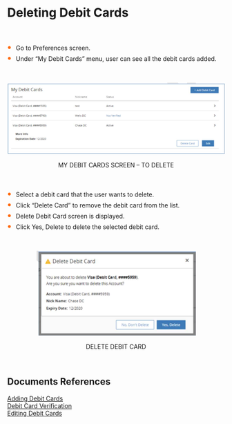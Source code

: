 # Deleting Debit Cards 

&nbsp;

<div class="card-body">
<ul>
<li>Go to Preferences screen. </li>
<li>Under “My Debit Cards” menu, user can see all the debit cards added. </li>
</ul>


<center>

&nbsp;

![image](../../assets/images/My_Debit_Cards_Screen_To_Delete.png) <br/>

MY DEBIT CARDS SCREEN – TO DELETE

</center>

&nbsp;


- Select a debit card that the user wants to delete. 
- Click “Delete Card” to remove the debit card from the list. 
- Delete Debit Card screen is displayed. 
- Click Yes, Delete to delete the selected debit card. 

&nbsp;

<center>

![image](../../assets/images/Delete_Debit_Card.png) <br/>

DELETE DEBIT CARD

</center>

&nbsp;

## Documents References

[Adding Debit Cards](?path=docs/transfer-debit-card/adding-Acc.md)  
[Debit Card Verification](?path=docs/transfer-debit-card/debit-cardVerify.md)  
[Editing Debit Cards](?path=docs/transfer-debit-card/edit-debitCard.md)

<style>
    .card-body ul {
        list-style: none;
        padding-left: 20px;
    }
    .card-body ul li::before {
        content: "\2022";
        font-size: 1.5em;
        color: #f60;
        display: inline-block;
        width: 1em;
        margin-left: -1em;
    }